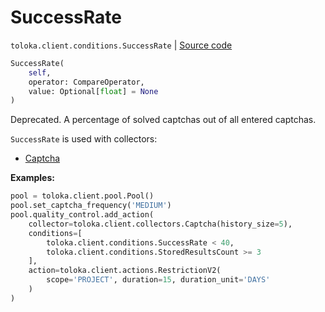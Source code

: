 # SuccessRate
`toloka.client.conditions.SuccessRate` | [Source code](https://github.com/Toloka/toloka-kit/blob/v1.2.1/src/client/conditions.py#L541)

```python
SuccessRate(
    self,
    operator: CompareOperator,
    value: Optional[float] = None
)
```

Deprecated. A percentage of solved captchas out of all entered captchas.


`SuccessRate` is used with collectors:
- [Captcha](toloka.client.collectors.Captcha.md)


**Examples:**


```python
pool = toloka.client.pool.Pool()
pool.set_captcha_frequency('MEDIUM')
pool.quality_control.add_action(
    collector=toloka.client.collectors.Captcha(history_size=5),
    conditions=[
        toloka.client.conditions.SuccessRate < 40,
        toloka.client.conditions.StoredResultsCount >= 3
    ],
    action=toloka.client.actions.RestrictionV2(
        scope='PROJECT', duration=15, duration_unit='DAYS'
    )
)
```
